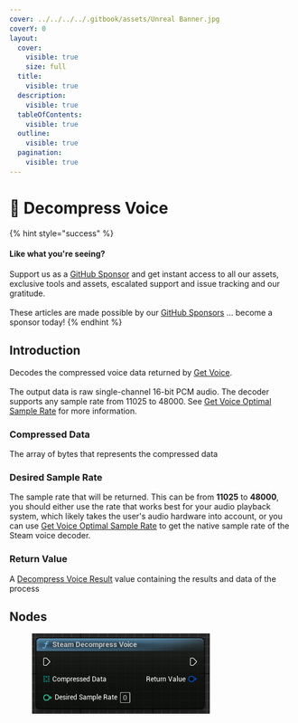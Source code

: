 ```yaml
---
cover: ../../../../.gitbook/assets/Unreal Banner.jpg
coverY: 0
layout:
  cover:
    visible: true
    size: full
  title:
    visible: true
  description:
    visible: true
  tableOfContents:
    visible: true
  outline:
    visible: true
  pagination:
    visible: true
---
```


# 🔵 Decompress Voice

{% hint style="success" %}
#### Like what you're seeing?

Support us as a [GitHub Sponsor](../../../../become-a-sponsor/) and get instant access to all our assets, exclusive tools and assets, escalated support and issue tracking and our gratitude.\
\
These articles are made possible by our [GitHub Sponsors](../../../../become-a-sponsor/) ... become a sponsor today!
{% endhint %}

## Introduction

Decodes the compressed voice data returned by [Get Voice](get-voice.md).\
\
The output data is raw single-channel 16-bit PCM audio. The decoder supports any sample rate from 11025 to 48000. See [Get Voice Optimal Sample Rate](get-voice-optimal-sample-rate.md) for more information.

### Compressed Data

The array of bytes that represents the compressed data

### Desired Sample Rate

The sample rate that will be returned. This can be from **11025** to **48000**, you should either use the rate that works best for your audio playback system, which likely takes the user's audio hardware into account, or you can use [Get Voice Optimal Sample Rate](get-voice-optimal-sample-rate.md) to get the native sample rate of the Steam voice decoder.

### Return Value

A [Decompress Voice Result](../types/decompress-voice-result.md) value containing the results and data of the process

## Nodes

<figure><img src="../../../../.gitbook/assets/image (2) (1) (1) (1) (1) (1) (1) (1) (1) (1) (1) (1).png" alt=""><figcaption></figcaption></figure>

